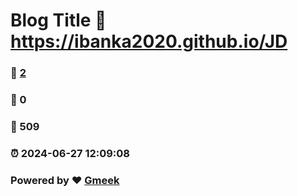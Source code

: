 # Blog Title :link: https://ibanka2020.github.io/JD 
### :page_facing_up: [2](https://ibanka2020.github.io/JD/tag.html) 
### :speech_balloon: 0 
### :hibiscus: 509 
### :alarm_clock: 2024-06-27 12:09:08 
### Powered by :heart: [Gmeek](https://github.com/Meekdai/Gmeek)

